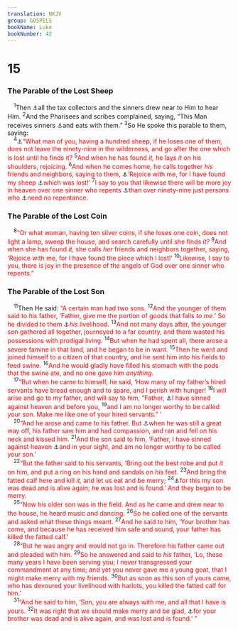 ```yaml
---
translation: NKJV
group: GOSPELS
bookName: Luke 
bookNumber: 42
---
```


<div class="title"><h1>15</h1><h3>The Parable of the Lost Sheep</h3></div>
<span class="verse lu_15_1"> <sup>1</sup>Then <a data-toggle="tooltip" data-placement="bottom" title="(Matt. 9:10–13)">⚓</a>all the tax collectors and the sinners drew near to Him to hear Him. </span>
<span class="verse lu_15_2"><sup>2</sup>And the Pharisees and scribes complained, saying, “This Man receives sinners <a data-toggle="tooltip" data-placement="bottom" title="Acts 11:3; Gal. 2:12">⚓</a>and eats with them.” </span>
<span class="verse lu_15_3"><sup>3</sup>So He spoke this parable to them, saying:<br/></span>
<span class="verse lu_15_4"> <sup>4</sup><a data-toggle="tooltip" data-placement="bottom" title="Matt. 18:12–14; 1 Pet. 2:25">⚓</a><font color="red">“What man of you, having a hundred sheep, if he loses one of them, does not leave the ninety-nine in the wilderness, and go after the one which is lost until he finds it?</font></span>
<span class="verse lu_15_5"><sup>5</sup><font color="red">And when he has found <i>it,</i> he lays <i>it</i> on his shoulders, rejoicing.</font></span>
<span class="verse lu_15_6"><sup>6</sup><font color="red">And when he comes home, he calls together <i>his</i> friends and neighbors, saying to them, </font><a data-toggle="tooltip" data-placement="bottom" title="(Rom. 12:15)">⚓</a><font color="red">‘Rejoice with me, for I have found my sheep </font><a data-toggle="tooltip" data-placement="bottom" title="(Luke 19:10; 1 Pet. 2:10, 25)">⚓</a><font color="red">which was lost!’</font></span>
<span class="verse lu_15_7"><sup>7</sup><font color="red">I say to you that likewise there will be more joy in heaven over one sinner who repents </font><a data-toggle="tooltip" data-placement="bottom" title="(Luke 5:32)">⚓</a><font color="red">than over ninety-nine just persons who </font><a data-toggle="tooltip" data-placement="bottom" title="(Mark 2:17)">⚓</a><font color="red">need no repentance.</font><br/></span>
<div class="title"><h3>The Parable of the Lost Coin</h3></div>
<span class="verse lu_15_8"> <sup>8</sup><font color="red">“Or what woman, having ten silver coins, if she loses one coin, does not light a lamp, sweep the house, and search carefully until she finds <i>it?</i></font></span>
<span class="verse lu_15_9"><sup>9</sup><font color="red">And when she has found <i>it,</i> she calls <i>her</i> friends and neighbors together, saying, ‘Rejoice with me, for I have found the piece which I lost!’</font></span>
<span class="verse lu_15_10"><sup>10</sup><font color="red">Likewise, I say to you, there is joy in the presence of the angels of God over one sinner who repents.”</font><br/></span>
<div class="title"><h3>The Parable of the Lost Son</h3></div>
<span class="verse lu_15_11"> <sup>11</sup>Then He said: <font color="red">“A certain man had two sons.</font></span>
<span class="verse lu_15_12"><sup>12</sup><font color="red">And the younger of them said to <i>his</i> father, ‘Father, give me the portion of goods that falls <i>to me.</i>’ So he divided to them </font><a data-toggle="tooltip" data-placement="bottom" title="Mark 12:44">⚓</a><font color="red"><i>his</i> livelihood.</font></span>
<span class="verse lu_15_13"><sup>13</sup><font color="red">And not many days after, the younger son gathered all together, journeyed to a far country, and there wasted his possessions with prodigal living.</font></span>
<span class="verse lu_15_14"><sup>14</sup><font color="red">But when he had spent all, there arose a severe famine in that land, and he began to be in want.</font></span>
<span class="verse lu_15_15"><sup>15</sup><font color="red">Then he went and joined himself to a citizen of that country, and he sent him into his fields to feed swine.</font></span>
<span class="verse lu_15_16"><sup>16</sup><font color="red">And he would gladly have filled his stomach with the pods that the swine ate, and no one gave him <i>anything.</i></font><br/></span>
<span class="verse lu_15_17"> <sup>17</sup><font color="red">“But when he came to himself, he said, ‘How many of my father’s hired servants have bread enough and to spare, and I perish with hunger!</font></span>
<span class="verse lu_15_18"><sup>18</sup><font color="red">I will arise and go to my father, and will say to him, “Father, </font><a data-toggle="tooltip" data-placement="bottom" title="Ex. 9:27; 10:16; Num. 22:34; Josh. 7:20; 1 Sam. 15:24, 30; 26:21; 2 Sam. 12:13; 24:10, 17; Ps. 51:4; Matt. 27:4">⚓</a><font color="red">I have sinned against heaven and before you,</font></span>
<span class="verse lu_15_19"><sup>19</sup><font color="red">and I am no longer worthy to be called your son. Make me like one of your hired servants.” ’</font><br/></span>
<span class="verse lu_15_20"> <sup>20</sup><font color="red">“And he arose and came to his father. But </font><a data-toggle="tooltip" data-placement="bottom" title="(Jer. 3:12); Matt. 9:36; (Acts 2:39; Eph. 2:13, 17)">⚓</a><font color="red">when he was still a great way off, his father saw him and had compassion, and ran and fell on his neck and kissed him.</font></span>
<span class="verse lu_15_21"><sup>21</sup><font color="red">And the son said to him, ‘Father, I have sinned against heaven </font><a data-toggle="tooltip" data-placement="bottom" title="Ps. 51:4">⚓</a><font color="red">and in your sight, and am no longer worthy to be called your son.’</font><br/></span>
<span class="verse lu_15_22"> <sup>22</sup><font color="red">“But the father said to his servants, ‘Bring out the best robe and put <i>it</i> on him, and put a ring on his hand and sandals on <i>his</i> feet.</font></span>
<span class="verse lu_15_23"><sup>23</sup><font color="red">And bring the fatted calf here and kill <i>it,</i> and let us eat and be merry;</font></span>
<span class="verse lu_15_24"><sup>24</sup><a data-toggle="tooltip" data-placement="bottom" title="Matt. 8:22; Luke 9:60; 15:32; Rom. 11:15; (Eph. 2:1, 5; 5:14; Col. 2:13; 1 Tim. 5:6)">⚓</a><font color="red">for this my son was dead and is alive again; he was lost and is found.’ And they began to be merry.</font><br/></span>
<span class="verse lu_15_25"> <sup>25</sup><font color="red">“Now his older son was in the field. And as he came and drew near to the house, he heard music and dancing.</font></span>
<span class="verse lu_15_26"><sup>26</sup><font color="red">So he called one of the servants and asked what these things meant.</font></span>
<span class="verse lu_15_27"><sup>27</sup><font color="red">And he said to him, ‘Your brother has come, and because he has received him safe and sound, your father has killed the fatted calf.’</font><br/></span>
<span class="verse lu_15_28"> <sup>28</sup><font color="red">“But he was angry and would not go in. Therefore his father came out and pleaded with him.</font></span>
<span class="verse lu_15_29"><sup>29</sup><font color="red">So he answered and said to <i>his</i> father, ‘Lo, these many years I have been serving you; I never transgressed your commandment at any time; and yet you never gave me a young goat, that I might make merry with my friends.</font></span>
<span class="verse lu_15_30"><sup>30</sup><font color="red">But as soon as this son of yours came, who has devoured your livelihood with harlots, you killed the fatted calf for him.’</font><br/></span>
<span class="verse lu_15_31"> <sup>31</sup><font color="red">“And he said to him, ‘Son, you are always with me, and all that I have is yours.</font></span>
<span class="verse lu_15_32"><sup>32</sup><font color="red">It was right that we should make merry and be glad, </font><a data-toggle="tooltip" data-placement="bottom" title="Luke 15:24">⚓</a><font color="red">for your brother was dead and is alive again, and was lost and is found.’ ”</font><br/></span>
